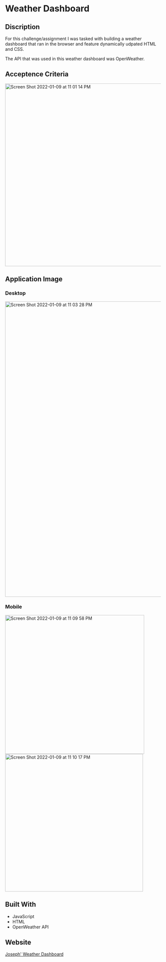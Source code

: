 # Weather Dashboard

## Discription

For this challenge/assignment I was tasked with building a weather dashboard that ran in the browser and feature dynamically udpated HTML and CSS. 

The API that was used in this weather dashboard was OpenWeather. 

## Acceptence Criteria
<img width="592" alt="Screen Shot 2022-01-09 at 11 01 14 PM" src="https://user-images.githubusercontent.com/92699311/148717144-d7dc2d95-9974-4aa1-b8a1-5fc2946e6846.png">

## Application Image
### Desktop
<img width="957" alt="Screen Shot 2022-01-09 at 11 03 28 PM" src="https://user-images.githubusercontent.com/92699311/148717251-b0c185f4-65f6-4088-a1f3-67261807d590.png">

### Mobile
<img width="450" alt="Screen Shot 2022-01-09 at 11 09 58 PM" src="https://user-images.githubusercontent.com/92699311/148717663-84db536c-5f37-4894-bcd4-cd3e00d63d94.png">
<img width="446" alt="Screen Shot 2022-01-09 at 11 10 17 PM" src="https://user-images.githubusercontent.com/92699311/148717668-6b8f0d53-627d-428b-84da-10dce503ce29.png">

## Built With

* JavaScript
* HTML
* OpenWeather API

## Website

[Joseph' Weather Dashboard](https://jmcampbell2021.github.io/weather-dashboard/)

